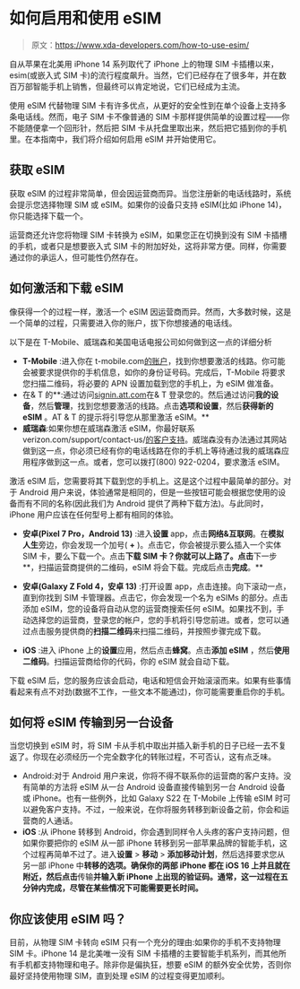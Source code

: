 # 如何启用和使用 eSIM

> 原文：<https://www.xda-developers.com/how-to-use-esim/>

自从苹果在北美用 iPhone 14 系列取代了 iPhone 上的物理 SIM 卡插槽以来，esim(或嵌入式 SIM 卡)的流行程度飙升。当然，它们已经存在了很多年，并在数百万部智能手机上销售，但最终可以肯定地说，它们已经成为主流。

使用 eSIM 代替物理 SIM 卡有许多优点，从更好的安全性到在单个设备上支持多条电话线。然而，电子 SIM 卡不像普通的 SIM 卡那样提供简单的设置过程——你不能随便拿一个回形针，然后把 SIM 卡从托盘里取出来，然后把它插到你的手机里。在本指南中，我们将介绍如何启用 eSIM 并开始使用它。

## 获取 eSIM

获取 eSIM 的过程非常简单，但会因运营商而异。当您注册新的电话线路时，系统会提示您选择物理 SIM 或 eSIM。如果你的设备只支持 eSIM(比如 iPhone 14)，你只能选择下载一个。

运营商还允许您将物理 SIM 卡转换为 eSIM，如果您正在切换到没有 SIM 卡插槽的手机，或者只是想要嵌入式 SIM 卡的附加好处，这将非常方便。同样，你需要通过你的承运人，但可能性仍然存在。

## 如何激活和下载 eSIM

像获得一个的过程一样，激活一个 eSIM 因运营商而异。然而，大多数时候，这是一个简单的过程，只需要进入你的账户，拔下你想接通的电话线。

以下是在 T-Mobile、威瑞森和美国电话电报公司如何做到这一点的详细分析

*   **T-Mobile** :进入你在 t-mobile.com[的账户](http://t-mobile.com)，找到你想要激活的线路。你可能会被要求提供你的手机信息，如你的身份证号码。完成后，T-Mobile 将要求您扫描二维码，将必要的 APN 设置加载到您的手机上，为 eSIM 做准备。
*   在& T 的**:通过访问[signin.att.com](https://signin.att.com/)在& T 登录您的。然后通过访问**我的设备**，然后**管理**，找到您想要激活的线路。点击**选项和设置**，然后**获得新的 eSIM** 。AT & T 的提示将引导您从那里激活 eSIM。**
*   **威瑞森**:如果你想在威瑞森激活 eSIM，你最好联系 verizon.com/support/contact-us/[的客户支持](https://www.anrdoezrs.net/links/100122946/type/dlg/sid/UUxdaUeUpU1001322/https://www.verizon.com/support/contact-us/)。威瑞森没有办法通过其网站做到这一点，你必须已经有你的电话线路在你的手机上等待通过我的威瑞森应用程序做到这一点。或者，您可以拨打(800) 922-0204，要求激活 eSIM。

激活 eSIM 后，您需要将其下载到您的手机上。这是这个过程中最简单的部分。对于 Android 用户来说，体验通常是相同的，但是一些按钮可能会根据您使用的设备而有不同的名称(因此我们为 Android 提供了两种下载方法)。与此同时，iPhone 用户应该在任何型号上都有相同的体验。

*   **安卓(Pixel 7 Pro，Android 13)** :进入**设置** app，点击**网络&互联网**。在**模拟人生**旁边，你会发现一个加号( **+** )。点击它，你会被提示要么插入一个实体 SIM 卡，要么下载一个。点击**下载 SIM 卡？你就可以上路了。点击**下一步**，扫描运营商提供的二维码，eSIM 将会下载。完成后点击**完成**。**

*   **安卓(Galaxy Z Fold 4，安卓 13)** :打开设置 app，点击连接。向下滚动一点，直到你找到 SIM 卡管理器。点击它，你会发现一个名为 eSIMs 的部分。点击添加 eSIM，您的设备将自动从您的运营商搜索任何 eSIM。如果找不到，手动选择您的运营商，登录您的帐户，您的手机将引导您前进。或者，您可以通过点击服务提供商的**扫描二维码**来扫描二维码，并按照步骤完成下载。

*   **iOS** :进入 iPhone 上的**设置**应用，然后点击**蜂窝**。点击**添加 eSIM** ，然后**使用二维码**。扫描运营商给你的代码，你的 eSIM 就会自动下载。

下载 eSIM 后，您的服务应该会启动，电话和短信会开始滚滚而来。如果有些事情看起来有点不对劲(数据不工作，一些文本不能通过)，你可能需要重启你的手机。

## 如何将 eSIM 传输到另一台设备

当您切换到 eSIM 时，将 SIM 卡从手机中取出并插入新手机的日子已经一去不复返了。你现在必须经历一个完全数字化的转账过程，不可否认，这有点乏味。

*   Android:对于 Android 用户来说，你将不得不联系你的运营商的客户支持。没有简单的方法将 eSIM 从一台 Android 设备直接传输到另一台 Android 设备或 iPhone。也有一些例外，比如 Galaxy S22 在 T-Mobile 上传输 eSIM 时可以避免客户支持。不过，一般来说，在你将服务转移到新设备之前，你会和运营商的人通话。
*   **iOS** :从 iPhone 转移到 Android，你会遇到同样令人头疼的客户支持问题，但如果你要把你的 eSIM 从一部 iPhone 转移到另一部苹果品牌的智能手机，这个过程再简单不过了。进入**设置** > **移动** > **添加移动计划**，然后选择要求您从另一部 iPhone 中**转移的选项。确保你的两部 iPhone 都在 iOS 16 上并且就在附近，然后点击**传输**并输入新 iPhone 上出现的验证码。通常，这一过程在五分钟内完成，尽管在某些情况下可能需要更长时间。**

## 你应该使用 eSIM 吗？

目前，从物理 SIM 卡转向 eSIM 只有一个充分的理由:如果你的手机不支持物理 SIM 卡。iPhone 14 是北美唯一没有 SIM 卡插槽的主要智能手机系列，而其他所有手机都支持物理和电子。除非你是偏执狂，想要 eSIM 的额外安全优势，否则你最好坚持使用物理 SIM，直到处理 eSIM 的过程变得更加顺利。